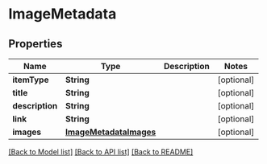 # ImageMetadata

## Properties
Name | Type | Description | Notes
------------ | ------------- | ------------- | -------------
**itemType** | **String** |  | [optional] 
**title** | **String** |  | [optional] 
**description** | **String** |  | [optional] 
**link** | **String** |  | [optional] 
**images** | [**ImageMetadataImages**](ImageMetadataImages.md) |  | [optional] 

[[Back to Model list]](../README.md#documentation-for-models) [[Back to API list]](../README.md#documentation-for-api-endpoints) [[Back to README]](../README.md)


